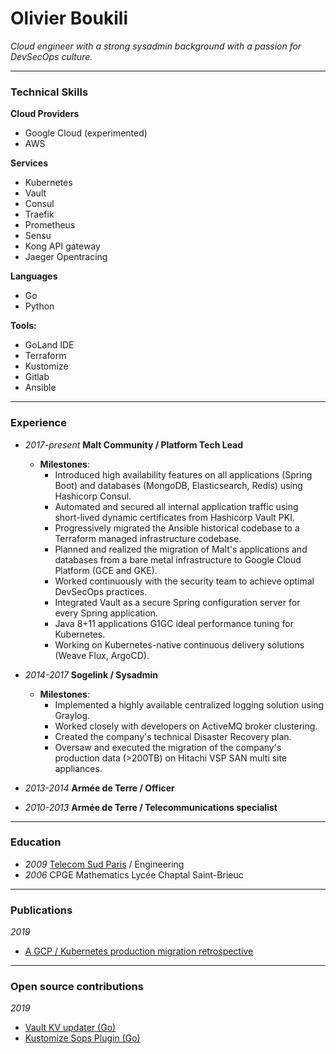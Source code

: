 # Olivier Boukili

*Cloud engineer with a strong sysadmin background with a passion for DevSecOps culture.*

---

### Technical Skills


**Cloud Providers**
* Google Cloud (experimented)
* AWS

**Services**
* Kubernetes
* Vault
* Consul
* Traefik
* Prometheus
* Sensu
* Kong API gateway
* Jaeger Opentracing

**Languages**
* Go
* Python

**Tools:**
* GoLand IDE
* Terraform
* Kustomize
* Gitlab
* Ansible

---

### Experience

* *2017-present* **Malt Community / Platform Tech Lead**
    * **Milestones**:
      * Introduced high availability features on all applications (Spring Boot) and databases (MongoDB, Elasticsearch, Redis) using Hashicorp Consul.
      * Automated and secured all internal application traffic using short-lived dynamic certificates from Hashicorp Vault PKI.
      * Progressively migrated the Ansible historical codebase to a Terraform managed infrastructure codebase.
      * Planned and realized the migration of Malt's applications and databases from a bare metal infrastructure to Google Cloud Platform (GCE and GKE).
      * Worked continuously with the security team to achieve optimal DevSecOps practices.
      * Integrated Vault as a secure Spring configuration server for every Spring application.
      * Java 8+11 applications G1GC ideal performance tuning for Kubernetes.
      * Working on Kubernetes-native continuous delivery solutions (Weave Flux, ArgoCD).

* *2014-2017* **Sogelink / Sysadmin**
  * **Milestones**:
    * Implemented a highly available centralized logging solution using Graylog.
    * Worked closely with developers on ActiveMQ broker clustering.
    * Created the company's technical Disaster Recovery plan.
    * Oversaw and executed the migration of the company's production data (>200TB) on Hitachi VSP SAN multi site appliances.
* *2013-2014* **Armée de Terre / Officer**
* *2010-2013* **Armée de Terre / Telecommunications specialist**

---

### Education

* *2009* [Telecom Sud Paris](https://www.telecom-sudparis.eu/) / Engineering
* *2006* CPGE Mathematics Lycée Chaptal Saint-Brieuc

---

### Publications

*2019*
  * [A GCP / Kubernetes production migration retrospective](https://medium.com/nerds-malt/a-gcp-kubernetes-production-migration-retrospective-part-1-e3e35096073a)

---

### Open source contributions

*2019*
  * [Vault KV updater (Go)](https://gitlab.com/maltcommunity/public/vault-kv-updater)
  * [Kustomize Sops Plugin (Go)](https://gitlab.com/maltcommunity/public/sopsdecoder)


